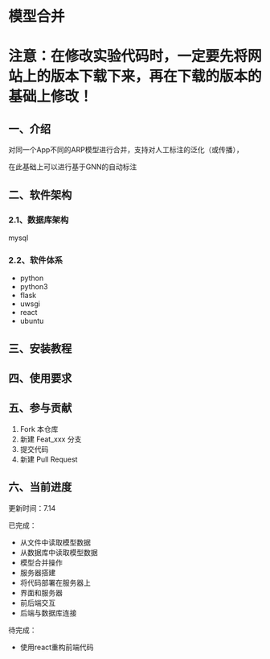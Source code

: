 # 模型合并

# 注意：在修改实验代码时，一定要先将网站上的版本下载下来，再在下载的版本的基础上修改！

## 一、介绍
对同一个App不同的ARP模型进行合并，支持对人工标注的泛化（或传播），

在此基础上可以进行基于GNN的自动标注

## 二、软件架构

### 2.1、数据库架构
mysql

### 2.2、软件体系
- python
- python3
- flask
- uwsgi
- react
- ubuntu

## 三、安装教程

## 四、使用要求

## 五、参与贡献

1.  Fork 本仓库
2.  新建 Feat_xxx 分支
3.  提交代码
4.  新建 Pull Request

## 六、当前进度

更新时间：7.14

已完成：
- 从文件中读取模型数据
- 从数据库中读取模型数据
- 模型合并操作
- 服务器搭建
- 将代码部署在服务器上
- 界面和服务器
- 前后端交互
- 后端与数据库连接

待完成：
- 使用react重构前端代码